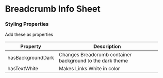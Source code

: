 # Breadcrumb Info Sheet

### Styling Properties

Add these as properties

| Property   | Description                                                            |
| ---------- | ---------------------------------------------------------------------- |
| hasBackgroundDark  | Changes Breadcrumb container background to the dark theme |
| hasTextWhite | Makes Links White in color |

